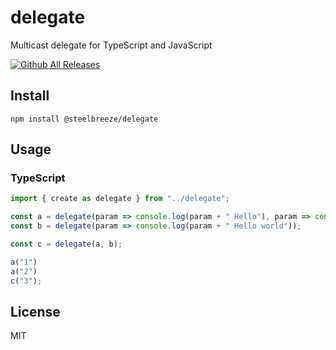 # delegate
Multicast delegate for TypeScript and JavaScript

[![Github All Releases](https://img.shields.io/github/downloads/atom/atom/total.svg)](git@github.com:steelbreeze/delegate.git)
## Install
```shell
npm install @steelbreeze/delegate
```

## Usage
### TypeScript

```typescript
import { create as delegate } from "../delegate";

const a = delegate(param => console.log(param + " Hello"), param => console.log(param + " World "));
const b = delegate(param => console.log(param + " Hello world"));

const c = delegate(a, b);

a("1")
a("2")
c("3");
```

## License
MIT
